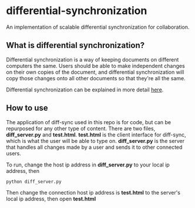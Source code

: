 # differential-synchronization
An implementation of scalable differential synchronization for collaboration.

## What is differential synchronization? ##
Differential synchronization is a way of keeping documents on different computers the same. Users should be able to make independent changes on their own copies of the document, and differential synchronization will copy those changes onto all other documents so that they're all the same.

Differential synchronization can be explained in more detail [here](https://neil.fraser.name/writing/sync/).

## How to use ##
The application of diff-sync used in this repo is for code, but can be repurposed for any other type of content. There are two files, __diff_server.py__ and __test.html__. __test.html__ is the client interface for diff-sync, which is what the user will be able to type on. __diff_server.py__ is the server that handles all changes made by a user and sends it to other connected users. 

To run, change the host ip address in __diff_server.py__ to your local ip address, then 
```
python diff_server.py
```

Then change the connection host ip address is __test.html__ to the server's local ip address, then open __test.html__

